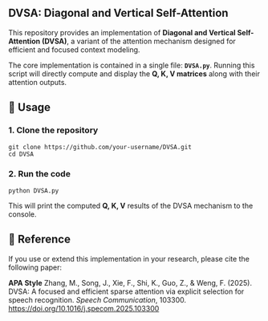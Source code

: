 ## **DVSA: Diagonal and Vertical Self-Attention**



This repository provides an implementation of **Diagonal and Vertical Self-Attention (DVSA)**, a variant of the attention mechanism designed for efficient and focused context modeling.

The core implementation is contained in a single file: **`DVSA.py`**.
 Running this script will directly compute and display the **Q, K, V matrices** along with their attention outputs.



## 🚀 Usage

### 1. Clone the repository

```
git clone https://github.com/your-username/DVSA.git
cd DVSA
```



### 2. Run the code

```
python DVSA.py
```

This will print the computed **Q, K, V** results of the DVSA mechanism to the console.



## 📖 Reference

If you use or extend this implementation in your research, please cite the following paper:

**APA Style**
 Zhang, M., Song, J., Xie, F., Shi, K., Guo, Z., & Weng, F. (2025). DVSA: A focused and efficient sparse attention via explicit selection for speech recognition. *Speech Communication*, 103300. https://doi.org/10.1016/j.specom.2025.103300
